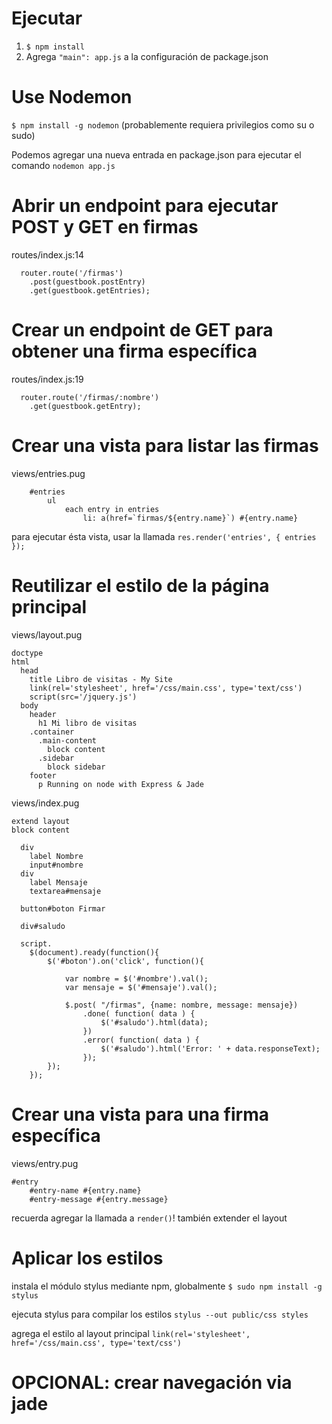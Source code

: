 # Ejecutar

1. `$ npm install`
2. Agrega `"main": app.js` a la configuración de package.json

# Use Nodemon

`$ npm install -g nodemon` (probablemente requiera privilegios como su o sudo)

Podemos agregar una nueva entrada en package.json para ejecutar el comando `nodemon app.js`


# Abrir un endpoint para ejecutar POST y GET en firmas
routes/index.js:14
```
  router.route('/firmas')
    .post(guestbook.postEntry)
    .get(guestbook.getEntries);
```

# Crear un endpoint de GET para obtener una firma específica
routes/index.js:19
```
  router.route('/firmas/:nombre')
    .get(guestbook.getEntry);
```

# Crear una vista para listar las firmas

views/entries.pug
```
    #entries
        ul
            each entry in entries
                li: a(href=`firmas/${entry.name}`) #{entry.name}
```


para ejecutar ésta vista, usar la llamada
`res.render('entries', { entries });`

# Reutilizar el estilo de la página principal

views/layout.pug
```
doctype
html
  head
    title Libro de visitas - My Site
    link(rel='stylesheet', href='/css/main.css', type='text/css')
    script(src='/jquery.js')
  body
    header
      h1 Mi libro de visitas
    .container
      .main-content
        block content
      .sidebar
        block sidebar
    footer
      p Running on node with Express & Jade

```

views/index.pug
```
extend layout
block content
 
  div
    label Nombre
    input#nombre
  div
    label Mensaje
    textarea#mensaje

  button#boton Firmar

  div#saludo

  script.
    $(document).ready(function(){
        $('#boton').on('click', function(){

            var nombre = $('#nombre').val();
            var mensaje = $('#mensaje').val();

            $.post( "/firmas", {name: nombre, message: mensaje})
                .done( function( data ) {
                    $('#saludo').html(data);
                })
                .error( function( data ) {
                    $('#saludo').html('Error: ' + data.responseText);
                });
        });
    });
```

# Crear una vista para una firma específica

views/entry.pug
```
#entry
    #entry-name #{entry.name}
    #entry-message #{entry.message}

```

recuerda agregar la llamada a `render()`!
también extender el layout

# Aplicar los estilos

instala el módulo stylus mediante npm, globalmente
`$ sudo npm install -g stylus`

ejecuta stylus para compilar los estilos
`stylus --out public/css styles`

agrega el estilo al layout principal
`link(rel='stylesheet', href='/css/main.css', type='text/css')`

# OPCIONAL: crear navegación via jade